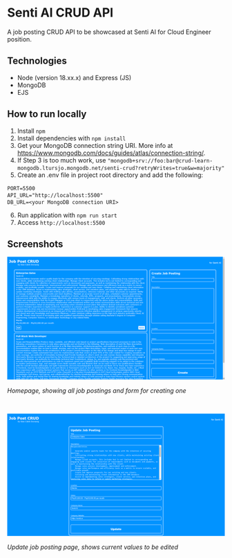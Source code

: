 # Senti AI CRUD API

A job posting CRUD API to be showcased at Senti AI for Cloud Engineer position.

## Technologies

- Node (version 18.xx.x) and Express (JS)
- MongoDB
- EJS

## How to run locally

1. Install `npm`
2. Install dependencies with `npm install`
3. Get your MongoDB connection string URI. More info at https://www.mongodb.com/docs/guides/atlas/connection-string/.
4. If Step 3 is too much work, use `"mongodb+srv://foo:bar@crud-learn-mongodb.ltursjo.mongodb.net/senti-crud?retryWrites=true&w=majority"`
5. Create an .env file in project root directory and add the following: 

```
PORT=5500
API_URL="http://localhost:5500"
DB_URL=<your MongoDB connection URI>
```
6. Run application with `npm run start`
7. Access `http://localhost:5500`

## Screenshots
<p>
<img src="screenshots/homepage.png" alt="index route screenshot" width="800px">

<em>Homepage, showing all job postings and form for creating one</em>
</p>

<br />

<p>
<img src="screenshots/edit-job-posting.png" alt="update job posting route screenshot" width="800px">

<em>Update job posting page, shows current values to be edited</em>
</p>
